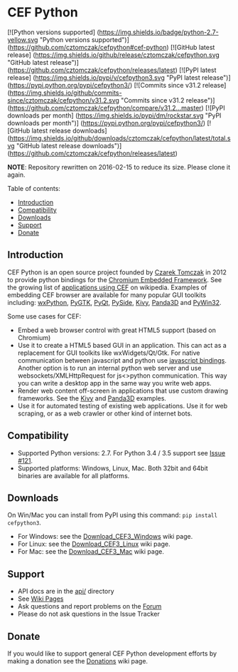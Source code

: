 # CEF Python

[![Python versions supported]
(https://img.shields.io/badge/python-2.7-yellow.svg
"Python versions supported")]
(https://github.com/cztomczak/cefpython#cef-python)
[![GitHub latest release]
(https://img.shields.io/github/release/cztomczak/cefpython.svg
"GitHub latest release")]
(https://github.com/cztomczak/cefpython/releases/latest)
[![PyPI latest release]
(https://img.shields.io/pypi/v/cefpython3.svg "PyPI latest release")]
(https://pypi.python.org/pypi/cefpython3/)
[![Commits since v31.2 release]
(https://img.shields.io/github/commits-since/cztomczak/cefpython/v31.2.svg
"Commits since v31.2 release")]
(https://github.com/cztomczak/cefpython/compare/v31.2...master)
[![PyPI downloads per month]
(https://img.shields.io/pypi/dm/rockstar.svg "PyPI downloads per month")]
(https://pypi.python.org/pypi/cefpython3/)
[![GitHub latest release downloads]
(https://img.shields.io/github/downloads/cztomczak/cefpython/latest/total.svg
"GitHub latest release downloads")]
(https://github.com/cztomczak/cefpython/releases/latest)

__NOTE__: Repository rewritten on 2016-02-15 to reduce its size.
  Please clone it again.

Table of contents:
* [Introduction](#introduction)
* [Compatibility](#compatibility)
* [Downloads](#downloads)
* [Support](#support)
* [Donate](#donate)


## Introduction

CEF Python is an open source project founded by [Czarek Tomczak](http://www.linkedin.com/in/czarektomczak) in 2012 to provide python bindings for the [Chromium Embedded Framework](https://bitbucket.org/chromiumembedded/cef). See the growing list of [applications using CEF](http://en.wikipedia.org/wiki/Chromium_Embedded_Framework#Applications_using_CEF) on wikipedia. Examples of embedding CEF browser are available for many popular GUI toolkits including: [wxPython](../../wiki/wxPython), [PyGTK](../../wiki/PyGTK), [PyQt](../../wiki/PyQt), [PySide](../../wiki/PySide), [Kivy](../../wiki/Kivy), [Panda3D](../../wiki/Panda3D) and [PyWin32](../master/cefpython/cef3/windows/binaries_32bit/pywin32.py).

Some use cases for CEF: 

* Embed a web browser control with great HTML5 support (based on Chromium)
* Use it to create a HTML5 based GUI in an application. This can act as a replacement for GUI toolkits like wxWidgets/Qt/Gtk. For native communication between javascript and python use [javascript bindings](../../wiki/JavascriptBindings). Another option is to run an internal python web server and use websockets/XMLHttpRequest for js&lt;&gt;python communication. This way you can write a desktop app in the same way you write web apps. 
* Render web content off-screen in applications that use custom drawing frameworks. See the [Kivy](../../wiki/Kivy) and [Panda3D](../../wiki/Panda3D) examples.
* Use it for automated testing of existing web applications. Use it for web scraping, or as a web crawler or other kind of internet bots.


## Compatibility

* Supported Python versions: 2.7. For Python 3.4 / 3.5 support see [Issue #121](../../issues/121).
* Supported platforms: Windows, Linux, Mac. Both 32bit and 64bit binaries are available for all platforms.


## Downloads

On Win/Mac you can install from PyPI using this command:
`pip install cefpython3`.

* For Windows: see the [Download_CEF3_Windows](../../wiki/Download_CEF3_Windows) wiki page.
* For Linux: see the [Download_CEF3_Linux](../../wiki/Download_CEF3_Linux) wiki page.
* For Mac: see the [Download_CEF3_Mac](../../wiki/Download_CEF3_Mac) wiki page.


## Support

* API docs are in the [api/](api/) directory
* See [Wiki Pages](../../wiki)
* Ask questions and report problems on the
  [Forum](https://groups.google.com/group/cefpython)
* Please do not ask questions in the Issue Tracker


## Donate

If you would like to support general CEF Python development efforts by making a donation see the [Donations](../../wiki/Donations) wiki page.
